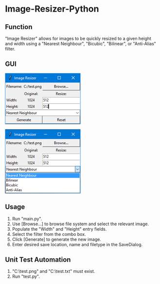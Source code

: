 # Image-Resizer-Python

Function
--------
"Image Resizer" allows for images to be quickly resized to a given height and width using a "Nearest Neighbour", "Bicubic", "Bilinear", or "Anti-Alias" filter.

GUI
-------
![Image Resizer](/ImageResizer.png?raw=true "Image Resizer GUI")

![Image Resizer Combo](/ImageResizer-combo.png?raw=true "Image Resizer GUI Combo")


Usage
-----
1. Run "main.py".
2. Use [Browse...] to browse file system and select the relevant image.
3. Populate the "Width" and "Height" entry fields.
4. Select the filter from the combo box.
5. Click [Generate] to generate the new image.
6. Enter desired save location, name and filetype in the SaveDialog.

Unit Test Automation
--------------------
1. "C:\test.png" and "C:\test.txt" must exist.
2. Run "test.py".
